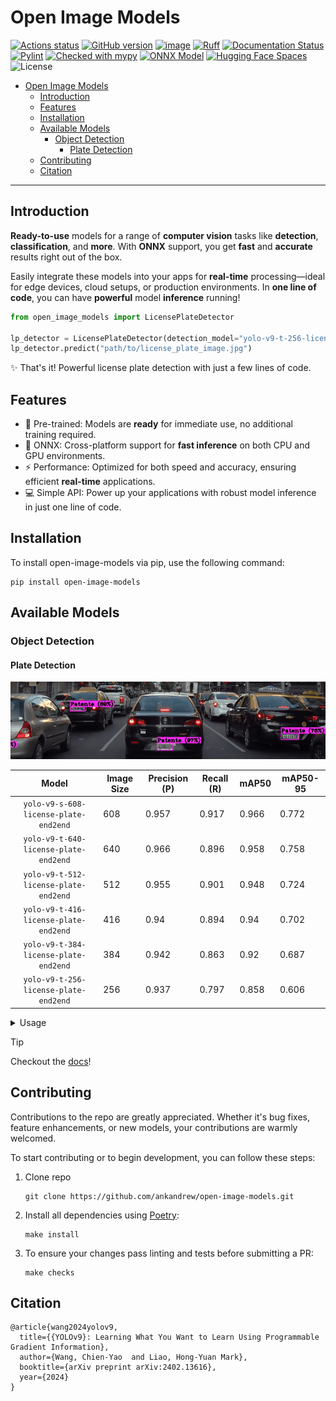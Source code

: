 # Open Image Models

[![Actions status](https://github.com/ankandrew/open-image-models/actions/workflows/main.yaml/badge.svg)](https://github.com/ankandrew/open-image-models/actions)
[![GitHub version](https://img.shields.io/github/v/release/ankandrew/open-image-models)](https://github.com/ankandrew/open-image-models/releases)
[![image](https://img.shields.io/pypi/pyversions/open-image-models.svg)](https://pypi.python.org/pypi/open-image-models)
[![Ruff](https://img.shields.io/endpoint?url=https://raw.githubusercontent.com/astral-sh/ruff/main/assets/badge/v2.json)](https://github.com/astral-sh/ruff)
[![Documentation Status](https://img.shields.io/badge/docs-latest-brightgreen.svg)](https://ankandrew.github.io/open-image-models/)
[![Pylint](https://img.shields.io/badge/linting-pylint-yellowgreen)](https://github.com/pylint-dev/pylint)
[![Checked with mypy](http://www.mypy-lang.org/static/mypy_badge.svg)](http://mypy-lang.org/)
[![ONNX Model](https://img.shields.io/badge/model-ONNX-blue?logo=onnx&logoColor=white)](https://onnx.ai/)
[![Hugging Face Spaces](https://img.shields.io/badge/🤗%20Hugging%20Face-Spaces-orange)](https://huggingface.co/spaces/ankandrew/open-image-models)
![License](https://img.shields.io/github/license/ankandrew/open-image-models)

<!-- TOC -->
* [Open Image Models](#open-image-models)
  * [Introduction](#introduction)
  * [Features](#features)
  * [Installation](#installation)
  * [Available Models](#available-models)
    * [Object Detection](#object-detection)
      * [Plate Detection](#plate-detection)
  * [Contributing](#contributing)
  * [Citation](#citation)
<!-- TOC -->

---

## Introduction

**Ready-to-use** models for a range of **computer vision** tasks like **detection**, **classification**, and
**more**. With **ONNX** support, you get **fast** and **accurate** results right out of the box.

Easily integrate these models into your apps for **real-time** processing—ideal for edge devices, cloud setups, or
production environments. In **one line of code**, you can have **powerful** model **inference** running!

```python
from open_image_models import LicensePlateDetector

lp_detector = LicensePlateDetector(detection_model="yolo-v9-t-256-license-plate-end2end")
lp_detector.predict("path/to/license_plate_image.jpg")
```

✨ That's it! Powerful license plate detection with just a few lines of code.

## Features

- 🚀 Pre-trained: Models are **ready** for immediate use, no additional training required.
- 🌟 ONNX: Cross-platform support for **fast inference** on both CPU and GPU environments.
- ⚡ Performance: Optimized for both speed and accuracy, ensuring efficient **real-time** applications.
- 💻 Simple API: Power up your applications with robust model inference in just one line of code.

## Installation

To install open-image-models via pip, use the following command:

```shell
pip install open-image-models
```

## Available Models

### Object Detection

#### Plate Detection

![](https://raw.githubusercontent.com/ankandrew/LocalizadorPatentes/2e765012f69c4fbd8decf998e61ed136004ced24/extra/demo_localizador.gif)

|                 Model                 | Image Size | Precision (P) | Recall (R) | mAP50 | mAP50-95 |
|:-------------------------------------:|------------|---------------|------------|-------|----------|
| `yolo-v9-s-608-license-plate-end2end` | 608        | 0.957         | 0.917      | 0.966 | 0.772    |
| `yolo-v9-t-640-license-plate-end2end` | 640        | 0.966         | 0.896      | 0.958 | 0.758    |
| `yolo-v9-t-512-license-plate-end2end` | 512        | 0.955         | 0.901      | 0.948 | 0.724    |
| `yolo-v9-t-416-license-plate-end2end` | 416        | 0.94          | 0.894      | 0.94  | 0.702    |
| `yolo-v9-t-384-license-plate-end2end` | 384        | 0.942         | 0.863      | 0.92  | 0.687    |
| `yolo-v9-t-256-license-plate-end2end` | 256        | 0.937         | 0.797      | 0.858 | 0.606    |

<details>
  <summary>Usage</summary>

  ```python
import cv2
from rich import print

from open_image_models import LicensePlateDetector

# Initialize the License Plate Detector with the pre-trained YOLOv9 model
lp_detector = LicensePlateDetector(detection_model="yolo-v9-t-384-license-plate-end2end")

# Load an image
image_path = "path/to/license_plate_image.jpg"
image = cv2.imread(image_path)

# Perform license plate detection
detections = lp_detector.predict(image)
print(detections)

# Benchmark the model performance
lp_detector.show_benchmark(num_runs=1000)

# Display predictions on the image
annotated_image = lp_detector.display_predictions(image)

# Show the annotated image
cv2.imshow("Annotated Image", annotated_image)
cv2.waitKey(0)
cv2.destroyAllWindows()
  ```

</details>

> [!TIP]
> Checkout the [docs](https://ankandrew.github.io/open-image-models)!

## Contributing

Contributions to the repo are greatly appreciated. Whether it's bug fixes, feature enhancements, or new models,
your contributions are warmly welcomed.

To start contributing or to begin development, you can follow these steps:

1. Clone repo
    ```shell
    git clone https://github.com/ankandrew/open-image-models.git
    ```
2. Install all dependencies using [Poetry](https://python-poetry.org/docs/#installation):
    ```shell
    make install
    ```
3. To ensure your changes pass linting and tests before submitting a PR:
    ```shell
    make checks
    ```

## Citation

```
@article{wang2024yolov9,
  title={{YOLOv9}: Learning What You Want to Learn Using Programmable Gradient Information},
  author={Wang, Chien-Yao  and Liao, Hong-Yuan Mark},
  booktitle={arXiv preprint arXiv:2402.13616},
  year={2024}
}
```
